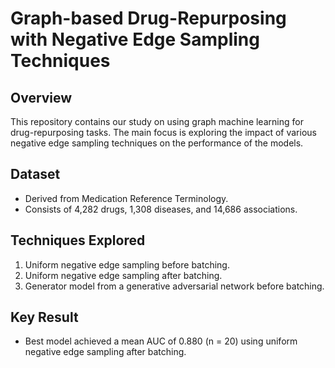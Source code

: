 # Graph-based Drug-Repurposing with Negative Edge Sampling Techniques

## Overview
This repository contains our study on using graph machine learning for drug-repurposing tasks. The main focus is exploring the impact of various negative edge sampling techniques on the performance of the models.

## Dataset
- Derived from Medication Reference Terminology.
- Consists of 4,282 drugs, 1,308 diseases, and 14,686 associations.

## Techniques Explored
1. Uniform negative edge sampling before batching.
2. Uniform negative edge sampling after batching.
3. Generator model from a generative adversarial network before batching.

## Key Result
- Best model achieved a mean AUC of 0.880 (n = 20) using uniform negative edge sampling after batching.



